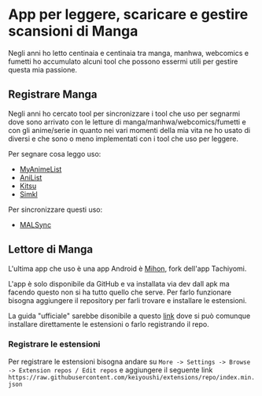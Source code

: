 # App per leggere, scaricare e gestire scansioni di Manga

Negli anni ho letto centinaia e centinaia tra manga, manhwa, webcomics e fumetti ho accumulato alcuni tool che possono essermi utili per gestire questa mia passione.

## Registrare Manga

Negli anni ho cercato tool per sincronizzare i tool che uso per segnarmi dove sono arrivato con le letture di manga/manhwa/webcomics/fumetti e con gli anime/serie in quanto nei vari momenti della mia vita ne ho usato di diversi e che sono o meno implementati con i tool che uso per leggere.

Per segnare cosa leggo uso:

- [MyAnimeList](https://myanimelist.net/)
- [AniList](https://anilist.co/)
- [Kitsu](https://kitsu.app/)
- [Simkl](https://simkl.com/)

Per sincronizzare questi uso:

- [MALSync](https://malsync.moe/)

## Lettore di Manga

L'ultima app che uso è una app Android è [Mihon](https://mihon.app/), fork dell'app Tachiyomi.

L'app è solo disponibile da GitHub e va installata via dev dall apk ma facendo questo non si ha tutto quello che serve. Per farlo funzionare bisogna aggiungere il repository per farli trovare e installare le estensioni.

La guida "ufficiale" sarebbe disonibile a questo [link](https://keiyoushi.github.io/docs/guides/getting-started#adding-the-extension-repo) dove si può comunque installare direttamente le estensioni o farlo registrando il repo.

### Registrare le estensioni

Per registrare le estensioni bisogna andare su ```More -> Settings -> Browse -> Extension repos / Edit repos``` e aggiungere il seguente link ```https://raw.githubusercontent.com/keiyoushi/extensions/repo/index.min.json```
